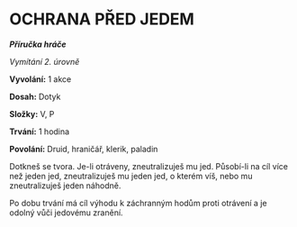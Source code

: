 # OCHRANA PŘED JEDEM

***Příručka hráče***

*Vymítání 2. úrovně*

**Vyvolání:** 1 akce

**Dosah:** Dotyk

**Složky:** V, P

**Trvání:** 1 hodina

**Povolání:** Druid, hraničář, klerik, paladin

Dotkneš se tvora. Je-li otráveny, zneutralizuješ mu jed. Působí-li na cíl více než jeden jed, zneutralizuješ mu jeden jed, o kterém víš, nebo mu zneutralizuješ jeden náhodně. 

Po dobu trvání má cíl výhodu k záchranným hodům proti otrávení a je odolný vůči jedovému zranění.